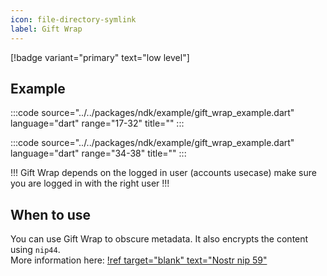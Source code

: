 ```yaml
---
icon: file-directory-symlink
label: Gift Wrap
---
```


[!badge variant="primary" text="low level"]

## Example

:::code source="../../packages/ndk/example/gift_wrap_example.dart" language="dart" range="17-32" title="" :::

:::code source="../../packages/ndk/example/gift_wrap_example.dart" language="dart" range="34-38" title="" :::

!!!
Gift Wrap depends on the logged in user (accounts usecase) make sure you are logged in with the right user
!!!

## When to use

You can use Gift Wrap to obscure metadata. It also encrypts the content using `nip44`. \
More information here:
[!ref target="blank" text="Nostr nip 59"](https://github.com/nostr-protocol/nips/blob/master/59.md)
